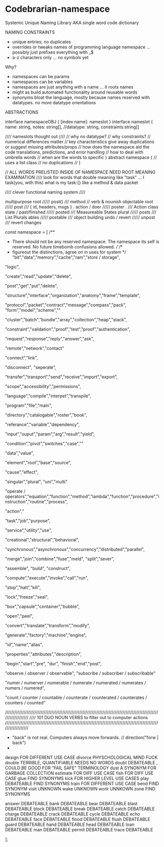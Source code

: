 # Codebrarian-namespace
Systemic Unique Naming Library AKA single word code dictionary

NAMING CONSTRAINTS
* unique entries; no duplicates
* overrides or tweaks names of programming language namespace ... possibly just prefixes everything with _$
* a-z characters only ... no symbols yet

Why?
* namespaces can be params
* namespaces can be variables
* namespaces are just anything with a name ... it roots names
* might as build automated functionality around reusable words
* synonyms bloat the language, mostly because names reserved with datatypes. no more datatype orientations

ABSTRACTIONS

interface namespaceOBJ {
  [index:name]: nameslot
}
interface nameslot {
  name:       string,
  notes:      string[],
  //datatype:   string,
  constraints:string[]
  
  //// nameslots thought out ////
  // why no datatype?
  // why constraints?
    // numerical differences matter 
    // key characteristics give away duplications or suggest missing attributes/props
  // how does the namespace aid the code translations, predictions, and error handling
  // how to deal with umbrella words
  // when are the words to specific
}
abstract namespace {
  // uses a list class
  // no duplications
  // 
}







// ALL WORDS PRELISTED INSIDE OF NAMESPACE NEED ROOT MEANING EXAMINATION
//// look for words that double meaning like "task"  ... I task(you, with this) what is my task:{} like a method & data packet

//// clever functional naming system ////

multipurpose root     /////  post()      /// method // verb & nounish
objectable root       /////  post        /// { id, headers, msgs } .
action / doer         /////  poster .    /// Action class
state / past/finished /////  posted      /// Measureable States
plural                /////  posts       /// List Plurals
ables                 /////  postable    /// object building
undo / revert         /////  unpost      /// revert changes

const namespace = [
/** 
 * There should not be any reserved namespace. The namespace its self is reserved. No future timebomb confusions allowed.
*/
/** 
 * figureout the distinctions, agree on in uses for system
*/
"bit","data","memory","cache","ram","store / storage",

"logic",

"create","read","update","delete",

"post","get","put","delete",

"structure","interface","organization","anatomy","frame","template",

"protocol","packet","contract","message","compass","pack",
"form","model","scheme",""

"cluster","batch","bundle","array","collection","heap","stack",

"constraint","validation","proof","test","proof","authentication",

"request","response","reply","answer","ask",

"remote","network","contact"

"connect","link",

"disconnect", "seperate",

"transfer","transport","send","receive","import","export",

"scope","accessibility","permissions",

"language","compile","interpet","transpile",

"program","file","main",

"directory","catalogable","roster","book",

"referance","variable","dependency",

"input","ouput","param","arg","result","yield",

"condition","pivot","switches","case",""

"data","value",

"element","root","base","source",

"cause","effect",

"singular","plural",
"uni","multi"

"operate / operators","equation","function","method","lambda","function","procedure","instruction","routine","process",

"action","

"task","job","purpose",

"service","utility","use",

"creational","structural","behavioral",

"synchronous","asynchronous","concurrency","distributed","parallel",

"merge","join","combine","fuse","meld",
"split","sever",

"assemble", "build", "construct",

"compute","execute","invoke","call","run",

"stop","halt","kill",

"lock","freeze","seal",

"box","capsule","container","bubble",

"open","peel",

"convert","translate","transform","modify",

"generate","factory","machine","engine",

"id","name","alias",

"properties","attributes","description",

"begin","start","pre",
"dur",
"finish","end","post",

"observe   / observer   / observable", 
"subscribe / subscriber / subscribable"

"numer / numerver / numerable / numerate  / numerated / numerates / numers / numered",

"count / counter / countable / counterate / counterated / counterates / counters / counted"


//////////////////////////////////////////////////////////////////////////////////////////////////////////////////
//// 101 DUO NOUN VERBS to filter out to computer actions
//////////////////////////////////////////////////////////////////////////////////////////////////////////////////


* "back" is not real. Computers always move forwards.  // direction("forw | back")
* 

design        FOR DIFFERENT USE CASE
divorce       PHYSCHOLOGICAL MIND FUCK
double        TERRIBLE, QUANTIFIABLE NEEDS NO WORDS
doubt         DEBATEABLE , COULD BE GOOD FOR "FAIL SAFE" TERMINOLOGY
dust          A SYNONYM FOR GARBAGE COLLECTION
estimate      FOR DIFF USE CASE
fish          FOR DIFF USE CASE
glue          FIND SYNONYMS
kick          FOR HIGHER LEVEL USE CASES
play          DEBATEABLE FIND SYNONYMS
train         FOR DIFFERENT USE CASE
bend          FIND SYNONYM
visit         UNKNOWN
wake          UNKNOWN
work          UNNKOWN
zone          FIND SYNONYMS


answer        DEBATEABLE
bank          DEBATEABLE
bear          DEBATEABLE
blast         DEBATEABLE
block         DEBATEABLE
break         DEBATEABLE
catch         DEBATEABLE
charge        DEBATEABLE
crack         DEBATEABLE
cycle         DEBATEABLE
echo          DEBATEABLE
face          DEBATEABLE
flood         DEBATEABLE
flush         DEBATEABLE
guard         DEBATEABLE
hand          DEBATEABLE
head          DEBATEABLE
loan          DEBATEABLE
man           DEBATEABLE
permit        DEBATEABLE
trace         DEBATEABLE





















];

